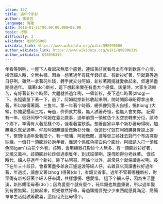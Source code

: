```yaml
---
issue: 157
title: 過年个新衫
author: 張美容
language: 海陸
date: 2016-01-21T00:00:00.000+08:00
topic: 抒懷
difficulty: 2
wikidata: Q98096000
wikidata_link: https://www.wikidata.org/wiki/Q98096000
author_wikidata_link: https://www.wikidata.org/wiki/Q98096319
author_wikidata: Q98096319
---
```

年看等到咧，一屋下人看起來無麼个感覺，連細孫仔就看毋出有年到歡喜个心情，摎𠊎細人時，全無共樣。因為一想著過年有矺年錢好拿、有新衫好著，早就算等過日仔咧。雖然一拿著矺年錢，轉手就交分阿姆，新衫著兩擺就愛收起來，𠊎還係盡期待過年。
講著(doˊ)新衫，這下想起來實在有盡大个感慨。該量時，大家生活較苦，有好著新衫个時節，大體就係過年咧，一領新衫，長下過年時著(zhog)一下、去姐婆屋下著一下，過了，阿姆就摎新衫收起來咧，閒時閒節毋盼得拿出來著，所以做得著兩、三隻年。第一年著个時節，總係像狗落火囪樣，暢(tiongˊ)大領，衫袖愛攝兩三褶，毋過，儕儕就共樣，無人試著奇怪，也無人會笑你。
記得有一年，𠊎好同學个阿姆在臺北做事，過年前買一領紅色个太空衣轉來分佢，該時个鄉下，罕得有人著恁樣个衫，𠊎看著當欽羨。想著自家以早个新衫著毋得咧，加無幾久就愛過年，仰般阿姆無講愛做新衫分𠊎，𠊎透日仔就在阿姆膴身脣捩上捩下，緊問佢過年愛著麼个。有一暗晡，阿姆做閒，渡等𠊎三姊妹去對門个布店擇膨紗線，一儕打一領膨紗衫過年著，𠊎選个係紅色摎白色个膨紗，阿姆請人打一領紅色間(gamˇ)白花个外套。該時，會用機器打膨紗个人無多，有一領膨紗衫好著，又燒又風神。該領膨紗衫跈𠊎過兩隻年，到忒細領咧，還毋盼得分老妹著。
𠊎該時代，細人仔過年个新衫，除了拈阿哥、阿姊个以外，最常見个就係讀書衫咧。長下在年三十該日，會看著盡多爺哀正遽遽渡等細人仔，去雜貨店買讀書衫好過年著，年過忒，讀書又著(zhogˋ)得著(doˊ)，省錢又省事。過年不管著哪種新衫，對罕得有新衫好著个細人仔來講，共樣恁暢、恁愛惜。
這下个細人仔，因為生活豐湧，新衫餳佢毋著(doˊ)；因為愛麼个就有麼个，矺年錢也無盡重要，所以過年變到有要無緊。比較起來，佢兜雖然好命，毋過頭擺𠊎兜少少東西就感覺滿足、簡簡單單生活就試著歡喜，這係佢兜比毋得个。